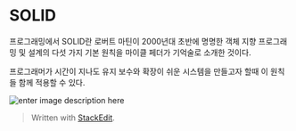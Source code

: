 # SOLID

프로그래밍에서 SOLID란 로버트 마틴이 2000년대 초반에 명명한 객체 지향 프로그래밍 및 설계의 다섯 가지 기본 원칙을 마이클 페더가 기억술로 소개한 것이다.  

프로그래머가 시간이 지나도 유지 보수와 확장이 쉬운 시스템을 만들고자 할때 이 원칙들 함께 적용할 수 있다. 



![enter image description here](https://i.pinimg.com/originals/8a/53/36/8a53363bd595a8af11822020a9342b02.jpg)


> Written with [StackEdit](https://stackedit.io/).
<!--stackedit_data:
eyJoaXN0b3J5IjpbODY2MjkxOTMyLDU4MTQ2ODI5NywxNTEzMD
k0NDY3XX0=
-->